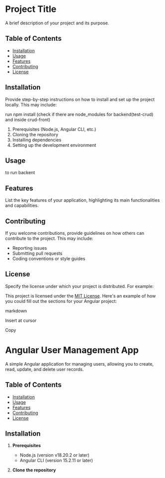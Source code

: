 # Project Title

A brief description of your project and its purpose.

## Table of Contents

- [Installation](#installation)
- [Usage](#usage)
- [Features](#features)
- [Contributing](#contributing)
- [License](#license)

## Installation

Provide step-by-step instructions on how to install and set up the project locally. This may include:

run npm install
(check if there are node_modules for backend(test-crud) and inside crud-front)

1. Prerequisites (Node.js, Angular CLI, etc.)
2. Cloning the repository
3. Installing dependencies
4. Setting up the development environment

## Usage

to run backent


## Features

List the key features of your application, highlighting its main functionalities and capabilities.

## Contributing

If you welcome contributions, provide guidelines on how others can contribute to the project. This may include:

- Reporting issues
- Submitting pull requests
- Coding conventions or style guides

## License

Specify the license under which your project is distributed. For example:

This project is licensed under the [MIT License](LICENSE.md).
Here's an example of how you could fill out the sections for your Angular project:

markdown

Insert at cursor

Copy
# Angular User Management App

A simple Angular application for managing users, allowing you to create, read, update, and delete user records.

## Table of Contents

- [Installation](#installation)
- [Usage](#usage)
- [Features](#features)
- [Contributing](#contributing)
- [License](#license)

## Installation

1. **Prerequisites**
   - Node.js (version v18.20.2 or later)
   - Angular CLI (version 15.2.11 or later)

2. **Clone the repository**